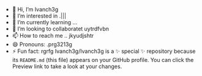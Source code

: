 - 👋 Hi, I’m Ivanch3g
- 👀 I’m interested in .|||
- 🌱 I’m currently learning ...
- 💞️ I’m looking to collaboratet uytrdfvbn
- 📫 How to reach me .. jkyudjshtr
- 😄 Pronouns: .prg3213g
- ⚡ Fun fact: rgrfg
Ivanch3g/Ivanch3g is a ✨ special ✨ repository because its `README.md` (this file) appears on your GitHub profile.
You can click the Preview link to take a look at your changes.
